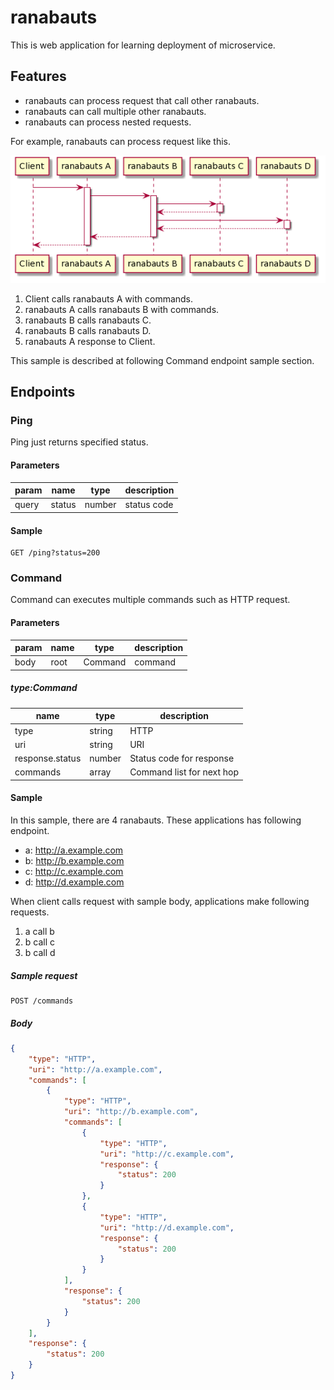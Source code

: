 # ranabauts
This is web application for learning deployment of microservice.

## Features

* ranabauts can process request that call other ranabauts.
* ranabauts can call multiple other ranabauts.
* ranabauts can process nested requests. 

For example, ranabauts can process request like this.

![sample](./doc/sample.png)

1. Client calls ranabauts A with commands.
2. ranabauts A calls ranabauts B with commands.
3. ranabauts B calls ranabauts C.
4. ranabauts B calls ranabauts D.
5. ranabauts A response to Client.

This sample is described at following Command endpoint sample section.

## Endpoints

### Ping

Ping just returns specified status.

#### Parameters

| param | name | type | description |
| --- | --- | --- | --- |
| query | status | number | status code |

#### Sample

```
GET /ping?status=200
```

### Command

Command can executes multiple commands such as HTTP request.

#### Parameters

| param | name | type | description |
| --- | --- | --- | --- |
| body | root | Command | command |

##### type:Command

| name | type | description |
| --- | --- | --- |
| type | string | HTTP |
| uri | string | URI |
| response.status | number | Status code for response |
| commands | array<Command> | Command list for next hop |

#### Sample

In this sample, there are 4 ranabauts.
These applications has following endpoint.
 
* a: http://a.example.com
* b: http://b.example.com
* c: http://c.example.com
* d: http://d.example.com

When client calls request with sample body, applications make following requests. 

1. a call b
2. b call c
3. b call d

##### Sample request
```
POST /commands
```

##### Body
```json
{
    "type": "HTTP",
    "uri": "http://a.example.com",
    "commands": [
        {
            "type": "HTTP",
            "uri": "http://b.example.com",
            "commands": [
                {
                    "type": "HTTP",
                    "uri": "http://c.example.com",
                    "response": {
                        "status": 200
                    }
                },
                {
                    "type": "HTTP",
                    "uri": "http://d.example.com",
                    "response": {
                        "status": 200
                    }
                }
            ],
            "response": {
                "status": 200
            }
        }
    ],
    "response": {
        "status": 200
    }
}
```
